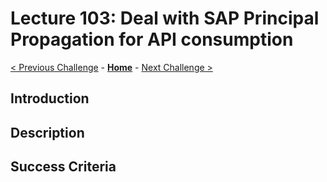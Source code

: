 # Lecture 103: Deal with SAP Principal Propagation for API consumption

[< Previous Challenge](./103-sap-principal-propagation.md) - **[Home](../README.md)** - [Next Challenge >](./104-chatbot-deploy.md)

## Introduction

## Description

## Success Criteria
